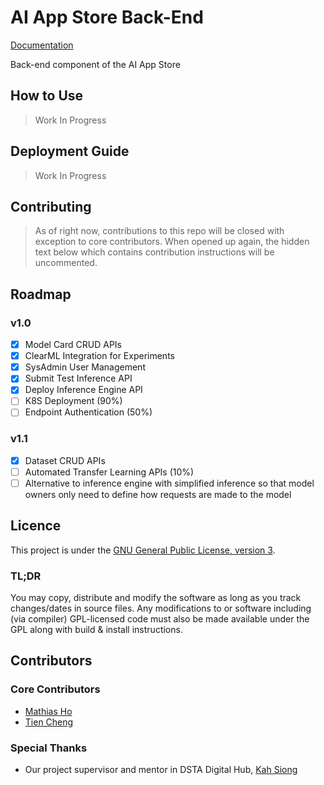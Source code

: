 # AI App Store Back-End
[Documentation](https://ai-app-store.readthedocs.io/en/latest/)

Back-end component of the AI App Store

## How to Use
> Work In Progress

## Deployment Guide
> Work In Progress
## Contributing
> As of right now, contributions to this repo will be closed with exception to core contributors. When opened up again, the hidden text below which contains contribution instructions will be uncommented.

<!-- Contributions to this repo are welcome, so long as these guidelines as followed:

1. Open an issue first to discuss any changes
2. For each main module (e.g back-end, front-end), there should exist a `CONTRIBUTING.md` file. Do follow the guidelines there as applicable to whatever changes you want to contrbribute
3. For any changes, you'll need to make a pull request first. -->

## Roadmap

### v1.0

- [x] Model Card CRUD APIs
- [x] ClearML Integration for Experiments
- [x] SysAdmin User Management
- [x] Submit Test Inference API
- [x] Deploy Inference Engine API
- [ ] K8S Deployment (90%)
- [ ] Endpoint Authentication (50%)

### v1.1

- [x] Dataset CRUD APIs
- [ ] Automated Transfer Learning APIs (10%)
- [ ] Alternative to inference engine with simplified inference so that model owners only need to define how requests are made to the model

## Licence

This project is under the [GNU General Public License, version 3](https://www.gnu.org/licenses/gpl-3.0.en.html).

### TL;DR

You may copy, distribute and modify the software as long as you track changes/dates in source files. Any modifications to or software including (via compiler) GPL-licensed code must also be made available under the GPL along with build & install instructions.

## Contributors

### Core Contributors

- [Mathias Ho](https://github.com/OrionSolaris)
- [Tien Cheng](https://github.com/Tien-Cheng)

### Special Thanks

- Our project supervisor and mentor in DSTA Digital Hub, [Kah Siong](https://github.com/jax79sg)
